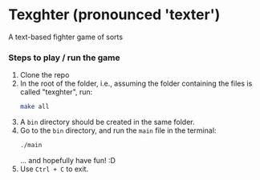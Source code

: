 # Texghter (pronounced 'texter')
A text-based fighter game of sorts

### Steps to play / run the game
1. Clone the repo
2. In the root of the folder, i.e., assuming the folder containing the files is called "texghter", run:
   ```bash
   make all
   ```
3. A `bin` directory should be created in the same folder.
4. Go to the `bin` directory, and run the `main` file in the terminal:
   ```bash
   ./main
   ```
   ... and hopefully have fun! :D
5. Use `Ctrl + C` to exit.
